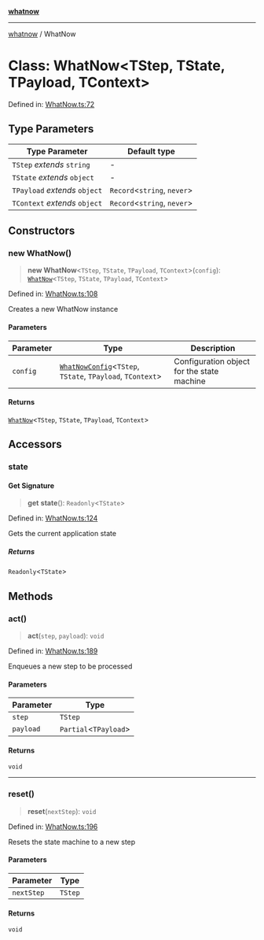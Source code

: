 [**whatnow**](../README.md)

---

[whatnow](../README.md) / WhatNow

# Class: WhatNow\<TStep, TState, TPayload, TContext\>

Defined in: [WhatNow.ts:72](https://github.com/ericvera/whatnow/blob/main/src/WhatNow.ts#L72)

## Type Parameters

| Type Parameter                | Default type                  |
| ----------------------------- | ----------------------------- |
| `TStep` _extends_ `string`    | -                             |
| `TState` _extends_ `object`   | -                             |
| `TPayload` _extends_ `object` | `Record`\<`string`, `never`\> |
| `TContext` _extends_ `object` | `Record`\<`string`, `never`\> |

## Constructors

### new WhatNow()

> **new WhatNow**\<`TStep`, `TState`, `TPayload`, `TContext`\>(`config`): [`WhatNow`](WhatNow.md)\<`TStep`, `TState`, `TPayload`, `TContext`\>

Defined in: [WhatNow.ts:108](https://github.com/ericvera/whatnow/blob/main/src/WhatNow.ts#L108)

Creates a new WhatNow instance

#### Parameters

| Parameter | Type                                                                                           | Description                                |
| --------- | ---------------------------------------------------------------------------------------------- | ------------------------------------------ |
| `config`  | [`WhatNowConfig`](../interfaces/WhatNowConfig.md)\<`TStep`, `TState`, `TPayload`, `TContext`\> | Configuration object for the state machine |

#### Returns

[`WhatNow`](WhatNow.md)\<`TStep`, `TState`, `TPayload`, `TContext`\>

## Accessors

### state

#### Get Signature

> **get** **state**(): `Readonly`\<`TState`\>

Defined in: [WhatNow.ts:124](https://github.com/ericvera/whatnow/blob/main/src/WhatNow.ts#L124)

Gets the current application state

##### Returns

`Readonly`\<`TState`\>

## Methods

### act()

> **act**(`step`, `payload`): `void`

Defined in: [WhatNow.ts:189](https://github.com/ericvera/whatnow/blob/main/src/WhatNow.ts#L189)

Enqueues a new step to be processed

#### Parameters

| Parameter | Type                    |
| --------- | ----------------------- |
| `step`    | `TStep`                 |
| `payload` | `Partial`\<`TPayload`\> |

#### Returns

`void`

---

### reset()

> **reset**(`nextStep`): `void`

Defined in: [WhatNow.ts:196](https://github.com/ericvera/whatnow/blob/main/src/WhatNow.ts#L196)

Resets the state machine to a new step

#### Parameters

| Parameter  | Type    |
| ---------- | ------- |
| `nextStep` | `TStep` |

#### Returns

`void`
